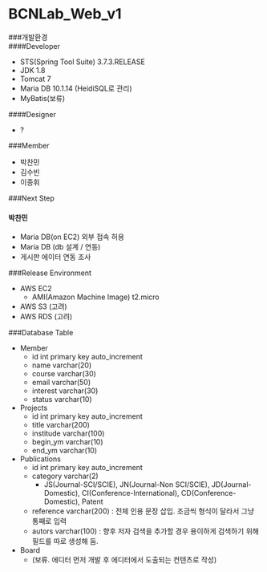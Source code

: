 # BCNLab_Web_v1  

###개발환경  
####Developer
- STS(Spring Tool Suite) 3.7.3.RELEASE
- JDK 1.8
- Tomcat 7
- Maria DB 10.1.14 (HeidiSQL로 관리)
- MyBatis(보류)

####Designer  
- ?

###Member  
- 박찬민
- 김수빈
- 이종휘

###Next Step  
#### 박찬민
- Maria DB(on EC2) 외부 접속 허용
- Maria DB (db 설계 / 연동)
- 게시판 에이터 연동 조사

###Release Environment
- AWS EC2
  - AMI(Amazon Machine Image) t2.micro
- AWS S3 (고려)
- AWS RDS (고려)

###Database Table
- Member
  - id int primary key auto_increment
  - name      varchar(20)
  - course    varchar(30)
  - email     varchar(50)
  - interest  varchar(30)
  - status    varchar(10)
- Projects
  - id int primary key auto_increment
  - title       varchar(200)
  - institude   varchar(100)
  - begin_ym    varchar(10)
  - end_ym      varchar(10)
- Publications
  - id int primary key auto_increment
  - category  varchar(2)
    - JS(Journal-SCI/SCIE), JN(Journal-Non SCI/SCIE), JD(Journal-Domestic), CI(Conference-International), CD(Conference-Domestic), Patent
  - reference varchar(200) : 전체 인용 문장 삽입. 조금씩 형식이 달라서 그냥 통째로 입력
  - autors    varchar(100) : 향후 저자 검색을 추가할 경우 용이하게 검색하기 위해 필드를 따로 생성해 둠.
- Board
  - (보류. 에디터 먼저 개발 후 에디터에서 도출되는 컨텐츠로 작성)
